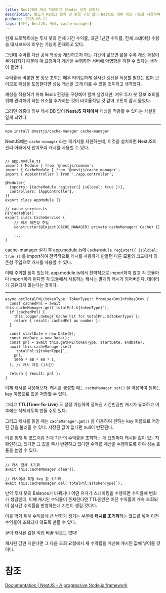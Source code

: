```yaml
---
title: NestJS에 캐싱 적용하기 (Redis 설치 없이!)
description: 별도의 Redis 설치 및 환경 구성 없이 NestJS 내부 캐싱 기능을 사용하여 성능을 개선해보자
pubDate: 2025-06-11
tags: [개선, NestJS, 캐싱, cache-manager]
---
```


현재 프로젝트에는 투자 봇의 전체 기간 수익률, 최근 1년간 수익률, 전체 스테이킹 수량을 대시보드에 띄우는 기능이 존재하고 있다.

그런데 수익률 계산 공식 특성상 계산하고자 하는 기간이 넓으면 넓을 수록 계산 과정이 무거워지기 때문에 매 요청마다 계산을 수행하면 서버에 악영향을 끼칠 수 있다는 생각이 들었다.

수익률을 비롯한 봇 정보 조회는 매우 타이트하게 실시간 갱신을 적용할 필요는 없어 보이므로 캐싱을 도입한다면 성능 개선을 크게 이룰 수 있을 것이라고 생각했다.

캐싱을 적용하기 위해 Redis 환경을 구성해야 할까 싶었지만, 겨우 투자 봇 정보 조회를 위해 관리해야 하는 요소를 추가하는 것이 비효율적일 것 같아 고민이 잠시 들었다.

그러던 와중에 외부 캐시 DB 없이 **NestJS 자체에서** 캐싱을 적용할 수 있다는 사실을 알게 되었다.

---

```bash
npm install @nestjs/cache-manager cache-manager
```

NestJS에는 `cache-manager` 라는 패키지를 지원하는데, 이것을 설치하면 NestJS의 관리 아래에서 인메모리 캐시를 사용할 수 있다.

```tsx

// app.module.ts
import { Module } from '@nestjs/common';
import { CacheModule } from '@nestjs/cache-manager';
import { AppController } from './app.controller';

@Module({
  imports: [CacheModule.register({ isGlobal: true })],
  controllers: [AppController],
})
export class AppModule {}

// cache.service.ts
@Injectable()
export class CacheService {
	// 캐시 의존성 주입
	constructor(@Inject(CACHE_MANAGER) private cacheManager: Cache) {}
	
	...
}
```

cache-manager 설치 후 app.module.ts에 `CacheModule.register({ isGlobal: true })` 를 import하여 전역적으로 캐시를 사용하게 만들면 다른 모듈의 코드에서 의존성 주입으로 캐시를 사용할 수 있다.

이때 주의할 점이 있는데, app.module.ts에서 전역적으로 import하지 않고 각 모듈마다 import하게 된다면 각 모듈에서 사용하는 캐시는 별개의 캐시가 되어버린다. 데이터가 공유되지 않는다는 것이다.

---

```tsx
async getTotalPNL(tokenType: TokenType): Promise<BotInfoResDto> {
  const cachedPnl = await this.cacheManager.get(`totalPnl:${tokenType}`);
  if (cachedPnl) {
    this.logger.debug(`Cache hit for totalPnL:${tokenType}`);
    return { result: cachedPnl as number };
  }

  const startDate = new Date(0);
  const endDate = new Date();
  const pnl = await this.getPNL(tokenType, startDate, endDate);
  await this.cacheManager.set(
    `totalPnl:${tokenType}`,
    pnl,
    1000 * 60 * 60 * 1,
  ); // 캐시 저장 (1시간)

  return { result: pnl };
}
```

이제 캐시를 사용해보자. 캐시를 생성할 때는 `cacheManager.set()` 을 이용하여 원하는 key 이름으로 값을 저장할 수 있다.

그리고 **TTL(Time-To-Live)** 도 설정 가능하여 정해진 시간만큼만 캐시가 유효하고 이후에는 삭제되도록 만들 수도 있다.

그리고 캐시를 읽을 때는 `cacheManager.get()` 을 이용하여 원하는 key 이름으로 저장된 값을 불러올 수 있다. 저장된 값이 없다면 null이 반환된다.

이를 통해 위 코드처럼 전체 기간의 수익률을 조회하는 매 요청마다 캐시된 값이 있는지 확인하고, 있다면 그 값을 즉시 반환하고 없다면 수익률 계산을 수행하도록 하여 성능 효율을 높일 수 있다.

---

```tsx
// 캐시 전체 초기화
await this.cacheManager.clear();

// 캐시에서 특정 key 값 초기화
await this.cacheManager.del(`totalPnl:${tokenType}`);
```

만약 투자 봇의 Balance가 바뀌거나 어떤 유저가 스테이킹을 수행하면 수익률에 변화가 생길텐데, 이때 캐시된 수익률이 존재한다면 TTL동안은 이전 수익률이 계속 조회되어 실시간 수익률을 반영하는데 지연이 생길 것이다.

이를 막기 위해 수익률에 큰 변화가 생기는 부분에 **캐시를 초기화**하는 코드를 넣어 이전 수익률이 조회되지 않도록 만들 수 있다.

굳이 캐시된 값을 직접 바꿀 필요도 없다!

캐시된 값만 지운다면 그 다음 조회 요청에서 새 수익률을 계산해 캐시된 값에 넣어줄 것이다.

# 참조

[Documentation | NestJS - A progressive Node.js framework](https://docs.nestjs.com/techniques/caching)
